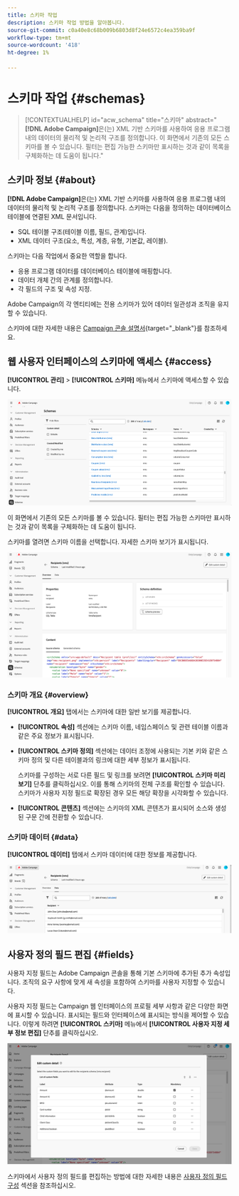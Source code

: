 ```yaml
---
title: 스키마 작업
description: 스키마 작업 방법을 알아봅니다.
source-git-commit: c0a40e8c68b009b6803d8f24e6572c4ea359ba9f
workflow-type: tm+mt
source-wordcount: '418'
ht-degree: 1%

---
```


# 스키마 작업 {#schemas}

>[!CONTEXTUALHELP]
>id="acw_schema"
>title="스키마"
>abstract="**[!DNL Adobe Campaign]**&#x200B;은(는) XML 기반 스키마를 사용하여 응용 프로그램 내의 데이터의 물리적 및 논리적 구조를 정의합니다. 이 화면에서 기존의 모든 스키마를 볼 수 있습니다. 필터는 편집 가능한 스키마만 표시하는 것과 같이 목록을 구체화하는 데 도움이 됩니다."

## 스키마 정보 {#about}

**[!DNL Adobe Campaign]**&#x200B;은(는) XML 기반 스키마를 사용하여 응용 프로그램 내의 데이터의 물리적 및 논리적 구조를 정의합니다. 스키마는 다음을 정의하는 데이터베이스 테이블에 연결된 XML 문서입니다.

* SQL 테이블 구조(테이블 이름, 필드, 관계)입니다.
* XML 데이터 구조(요소, 특성, 계층, 유형, 기본값, 레이블).

스키마는 다음 작업에서 중요한 역할을 합니다.

* 응용 프로그램 데이터를 데이터베이스 테이블에 매핑합니다.
* 데이터 개체 간의 관계를 정의합니다.
* 각 필드의 구조 및 속성 지정.

Adobe Campaign의 각 엔티티에는 전용 스키마가 있어 데이터 일관성과 조직을 유지할 수 있습니다.

스키마에 대한 자세한 내용은 [Campaign 콘솔 설명서](https://experienceleague.adobe.com/en/docs/campaign/campaign-v8/developer/shemas-forms/schemas){target="_blank"}를 참조하세요.

## 웹 사용자 인터페이스의 스키마에 액세스 {#access}

**[!UICONTROL 관리]** > **[!UICONTROL 스키마]** 메뉴에서 스키마에 액세스할 수 있습니다.

![](assets/schemas-list.png)

이 화면에서 기존의 모든 스키마를 볼 수 있습니다. 필터는 편집 가능한 스키마만 표시하는 것과 같이 목록을 구체화하는 데 도움이 됩니다.

스키마를 열려면 스키마 이름을 선택합니다. 자세한 스키마 보기가 표시됩니다.

![](assets/schema-details.png)

### 스키마 개요 {#overview}

**[!UICONTROL 개요]** 탭에서는 스키마에 대한 일반 보기를 제공합니다.

* **[!UICONTROL 속성]** 섹션에는 스키마 이름, 네임스페이스 및 관련 테이블 이름과 같은 주요 정보가 표시됩니다.

* **[!UICONTROL 스키마 정의]** 섹션에는 데이터 조정에 사용되는 기본 키와 같은 스키마 정의 및 다른 테이블과의 링크에 대한 세부 정보가 표시됩니다.

  스키마를 구성하는 서로 다른 필드 및 링크를 보려면 **[!UICONTROL 스키마 미리 보기]** 단추를 클릭하십시오. 이를 통해 스키마의 전체 구조를 확인할 수 있습니다. 스키마가 사용자 지정 필드로 확장된 경우 모든 해당 확장을 시각화할 수 있습니다.

* **[!UICONTROL 콘텐츠]** 섹션에는 스키마의 XML 콘텐츠가 표시되어 소스와 생성된 구문 간에 전환할 수 있습니다.

### 스키마 데이터 {#data}

**[!UICONTROL 데이터]** 탭에서 스키마 데이터에 대한 정보를 제공합니다.

![](assets/schemas-data.png)

## 사용자 정의 필드 편집 {#fields}

사용자 지정 필드는 Adobe Campaign 콘솔을 통해 기본 스키마에 추가된 추가 속성입니다. 조직의 요구 사항에 맞게 새 속성을 포함하여 스키마를 사용자 지정할 수 있습니다.

사용자 지정 필드는 Campaign 웹 인터페이스의 프로필 세부 사항과 같은 다양한 화면에 표시할 수 있습니다. 표시되는 필드와 인터페이스에 표시되는 방식을 제어할 수 있습니다. 이렇게 하려면 **[!UICONTROL 스키마]** 메뉴에서 **[!UICONTROL 사용자 지정 세부 정보 편집]** 단추를 클릭하십시오.

![](assets/schemas-custom.png)

스키마에서 사용자 정의 필드를 편집하는 방법에 대한 자세한 내용은 [사용자 정의 필드 구성](../administration/custom-fields.md) 섹션을 참조하십시오.
